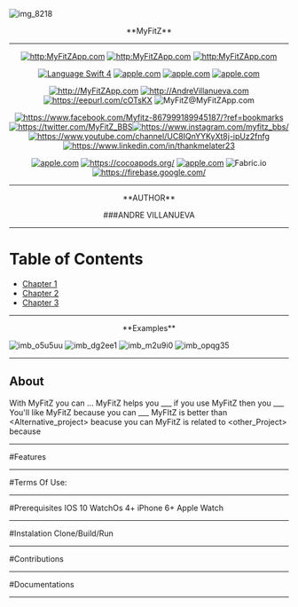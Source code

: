 ![img_8218](https://user-images.githubusercontent.com/4246541/29470007-e8c6e118-8407-11e7-9070-898ec203ccb9.PNG)

<p align="center">**MyFitZ**

---
<p align="center"><a href="http:MyFitZApp.com" target="_blank"><img src="https://img.shields.io/badge/Version-Beta-lightgrey.svg?style=plastic" alt="http:MyFitZApp.com"></a> <a href="http:MyFitZApp.com" target="_blank"><img src="https://img.shields.io/badge/Release-Unreleased-lightgrey.svg?style=plastic" alt="http:MyFitZApp.com"></a> <a href="http:MyFitZApp.com" target="_blank"><img src="https://img.shields.io/badge/License-MIT-lightgrey.svg?style=plastic" alt="http:MyFitZApp.com"></a>
<p align="center"><a href="https://swift.org" target="_blank"><img src="https://img.shields.io/badge/Language-Swift%204-yellow.svg?style=plastic" alt="Language Swift 4"></a> <a href="apple.com" target="_blank"><img src="https://img.shields.io/badge/Platform-IOS%2010-yellow.svg?style=plastic" alt="apple.com"></a> <a href="apple.com" target="_blank"><img src="https://img.shields.io/badge/Platform-WatchOS%204-yellow.svg?style=plastic" alt="apple.com"></a> <a href="apple.com" target="_blank"><img src="https://img.shields.io/badge/Platform-Xcode%209-yellow.svg?style=plastic" alt="apple.com"></a>

<p align="center"><a href="http://MyFitZApp.com" target="_blank"><img src="https://img.shields.io/badge/Website-MyFitZ-brightgreen.svg?style=plastic" alt="http://MyFitZApp.com"></a> <a href="http://AndreVillanueva.com" target="_blank"><img src="https://img.shields.io/badge/Website-Developer-brightgreen.svg?style=plastic" alt="http://AndreVillanueva.com"></a> <a href="https://eepurl.com/cOTsKX" target="_blank"><img src="https://img.shields.io/badge/Newsletter-MyFitZ-brightgreen.svg?style=plastic" alt="https://eepurl.com/cOTsKX"></a> <href="MyFitZ@MyFitZApp.com" target="_blank"><img src="https://img.shields.io/badge/Email-MyFitZ@MyFitZApp.com-brightgreen.svg?style=plastic" alt="MyFitZ@MyFitZApp.com"></a>

<p align="center"><a href="https://www.facebook.com/Myfitz-867999189945187/?ref=bookmarks" target="_blank"><img src="https://img.shields.io/badge/Facebook-MyFitZ-blue.svg?style=plastic" alt="https://www.facebook.com/Myfitz-867999189945187/?ref=bookmarks"></a>
<a href="https://twitter.com/MyFitZ_BBS" target="_blank"><img src="https://img.shields.io/badge/Twitter-MyFitZ-blue.svg?style=plastic" alt="https://twitter.com/MyFitZ_BBS"></a><a href="https://www.instagram.com/myfitz_bbs/" target="_blank"><img src="https://img.shields.io/badge/Instagram-MyFitZ_BBS-blue.svg?style=plastic" alt="https://www.instagram.com/myfitz_bbs/"></a>
<a href="https://www.youtube.com/channel/UC8IQnYYKyXt8j-ipUz2fnfg" target="_blank"><img src="https://img.shields.io/badge/Youtube-Bang%20Bang%20Studios-blue.svg?style=plastic" alt="https://www.youtube.com/channel/UC8IQnYYKyXt8j-ipUz2fnfg"></a> <a href="https://www.linkedin.com/in/thankmelater23" target="_blank"><img src="https://img.shields.io/badge/Linkedin-Developer-blue.svg?style=plastic" alt="https://www.linkedin.com/in/thankmelater23"></a>



<p align="center"><a href="apple.com" target="_blank"><img src="https://img.shields.io/badge/Framework-Watchkit-red.svg?style=plastic" alt="apple.com"></a> <a href="https://cocoapods.org/" target="_blank"><img src="https://img.shields.io/badge/Framework-Cocoapods-red.svg?style=plastic" alt="https://cocoapods.org/"></a> <a href="apple.com" target="_blank"><img src="https://img.shields.io/badge/Framework-Core Data-red.svg?style=plastic" alt="apple.com"></a> <href="Fabric.io" target="_blank"><img src="https://img.shields.io/badge/Integration-Fabric-red.svg?style=plastic" alt="Fabric.io"></a><a href="https://firebase.google.com/" target="_blank"><img src="https://img.shields.io/badge/Integration-Firebase-red.svg?style=plastic" alt="https://firebase.google.com/"></a> 

---
<p align="center">**AUTHOR**

<p align="center">###ANDRE VILLANUEVA


---
# Table of Contents
  * [Chapter 1](#chapter-1)
  * [Chapter 2](#chapter-2)
  * [Chapter 3](#chapter-3)
 
---
<p align="center">**Examples**<a id="chapter-1"></a>



![imb_o5u5uu](https://user-images.githubusercontent.com/4246541/29473242-407251ac-8414-11e7-9398-727fee7a079c.GIF)
![imb_dg2ee1](https://user-images.githubusercontent.com/4246541/29473270-5cb8961e-8414-11e7-882e-dfb49ec78b79.GIF)
![imb_m2u9i0](https://user-images.githubusercontent.com/4246541/29471829-af072e7c-840e-11e7-8fb2-d7c6e675a203.GIF)
![imb_opqg35](https://user-images.githubusercontent.com/4246541/29471777-7eac0d1a-840e-11e7-8118-c9c3afa6e609.GIF)

---
## About <a id="chapter-2"></a>
With MyFitZ you can <verb><Plural-Noun>...
MyFitZ helps you ___
if you use MyFitZ then you ___
You'll like MyFitZ because you can ___
MyFItZ is better than <Alternative_project> beacuse you can
MyFitZ is related to <other_Project> because

___
#Features

___
#Terms Of Use:

___
#Prerequisites
IOS 10
WatchOs 4+
iPhone 6+
Apple Watch

___
#Instalation
Clone/Build/Run

___
#Contributions

___
#Documentations

___

